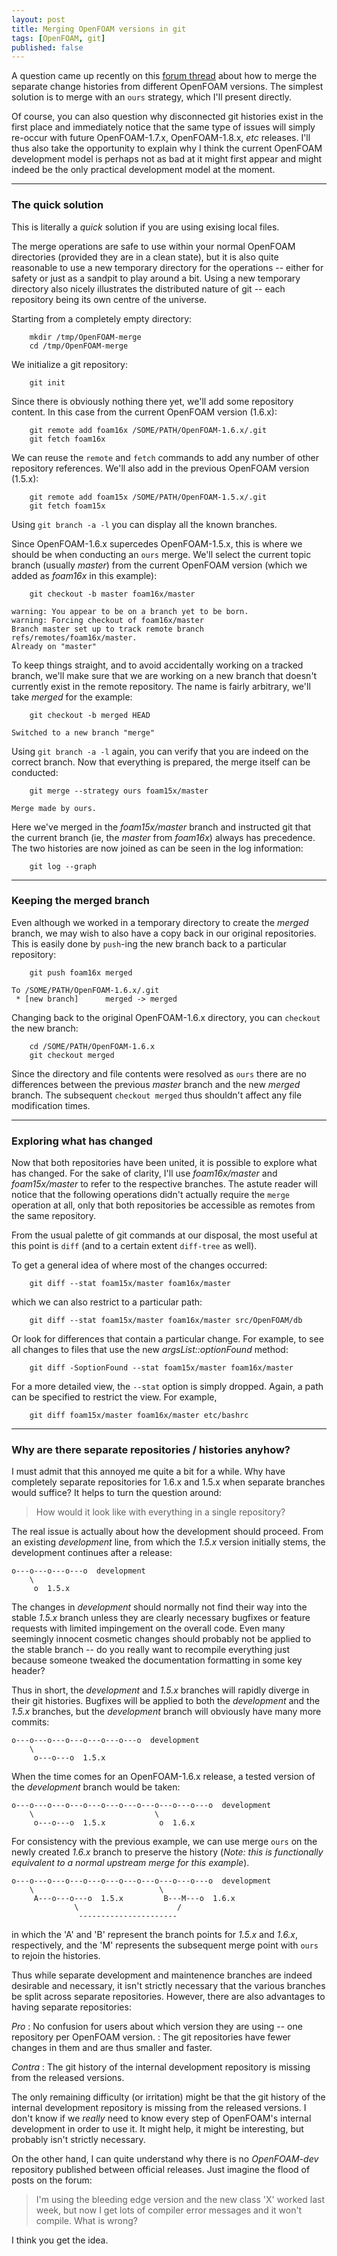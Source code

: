 ```yaml
---
layout: post
title: Merging OpenFOAM versions in git
tags: [OpenFOAM, git]
published: false
---
```


A question came up recently on this [forum
thread](http://www.cfd-online.com/Forums/openfoam/70409-git-history-1-5-1-6-a.html)
about how to merge the separate change histories from different OpenFOAM
versions. The simplest solution is to merge with an `ours` strategy, which
I'll present directly.

Of course, you can also question why disconnected git histories exist in the
first place and immediately notice that the same type of issues will simply
re-occur with future OpenFOAM-1.7.x, OpenFOAM-1.8.x, *etc* releases. I'll
thus also take the opportunity to explain why I think the current OpenFOAM
development model is perhaps not as bad at it might first appear and might
indeed be the only practical development model at the moment.

---------------
### The quick solution

This is literally a *quick* solution if you are using exising local files.

The merge operations are safe to use within your normal OpenFOAM directories
(provided they are in a clean state), but it is also quite reasonable to use
a new temporary directory for the operations -- either for safety or just as
a sandpit to play around a bit. Using a new temporary directory also nicely
illustrates the distributed nature of git -- each repository being its own
centre of the universe.

Starting from a completely empty directory:

        mkdir /tmp/OpenFOAM-merge
        cd /tmp/OpenFOAM-merge

We initialize a git repository:

        git init

Since there is obviously nothing there yet, we'll add some repository
content. In this case from the current OpenFOAM version (1.6.x):

        git remote add foam16x /SOME/PATH/OpenFOAM-1.6.x/.git
        git fetch foam16x

We can reuse the `remote` and `fetch` commands to add any number of other
repository references. We'll also add in the previous OpenFOAM version
(1.5.x):

        git remote add foam15x /SOME/PATH/OpenFOAM-1.5.x/.git
        git fetch foam15x

Using `git branch -a -l` you can display all the known branches.

Since OpenFOAM-1.6.x supercedes OpenFOAM-1.5.x, this is where we should be
when conducting an `ours` merge. We'll select the current topic branch
(usually *master*) from the current OpenFOAM version (which we added as
*foam16x* in this example):

        git checkout -b master foam16x/master

    warning: You appear to be on a branch yet to be born.
    warning: Forcing checkout of foam16x/master
    Branch master set up to track remote branch refs/remotes/foam16x/master.
    Already on "master"

To keep things straight, and to avoid accidentally working on a tracked
branch, we'll make sure that we are working on a new branch that doesn't
currently exist in the remote repository. The name is fairly arbitrary,
we'll take *merged* for the example:

        git checkout -b merged HEAD

    Switched to a new branch "merge"

Using `git branch -a -l` again, you can verify that you are indeed on the
correct branch. Now that everything is prepared, the merge itself can be
conducted:

        git merge --strategy ours foam15x/master

    Merge made by ours.

Here we've merged in the *foam15x/master* branch and instructed git that the
current branch (ie, the *master* from *foam16x*) always has precedence. The
two histories are now joined as can be seen in the log information:

        git log --graph



---------------
### Keeping the merged branch

Even although we worked in a temporary directory to create the *merged*
branch, we may wish to also have a copy back in our original repositories.
This is easily done by `push`-ing the new branch back to a particular
repository:

        git push foam16x merged

    To /SOME/PATH/OpenFOAM-1.6.x/.git
     * [new branch]      merged -> merged


Changing back to the original OpenFOAM-1.6.x directory, you can `checkout`
the new branch:

        cd /SOME/PATH/OpenFOAM-1.6.x
        git checkout merged


Since the directory and file contents were resolved as `ours` there are no
differences between the previous *master* branch and the new *merged*
branch. The subsequent `checkout merged` thus shouldn't affect any file
modification times.


---------------
### Exploring what has changed


Now that both repositories have been united, it is possible to explore what
has changed. For the sake of clarity, I'll use *foam16x/master* and
*foam15x/master* to refer to the respective branches. The astute reader will
notice that the following operations didn't actually require the `merge`
operation at all, only that both repositories be accessible as remotes from
the same repository.

From the usual palette of git commands at our disposal, the most useful at
this point is `diff` (and to a certain extent `diff-tree` as well).

To get a general idea of where most of the changes occurred:

        git diff --stat foam15x/master foam16x/master

which we can also restrict to a particular path:

        git diff --stat foam15x/master foam16x/master src/OpenFOAM/db

Or look for differences that contain a particular change. For example, to
see all changes to files that use the new *argsList::optionFound* method:

        git diff -SoptionFound --stat foam15x/master foam16x/master

For a more detailed view, the `--stat` option is simply dropped. Again, a
path can be specified to restrict the view. For example,

        git diff foam15x/master foam16x/master etc/bashrc


---------------
### Why are there separate repositories / histories anyhow?


I must admit that this annoyed me quite a bit for a while. Why have
completely separate repositories for 1.6.x and 1.5.x when separate branches
would suffice? It helps to turn the question around:

> How would it look like with everything in a single repository?

The real issue is actually about how the development should proceed. From an
existing *development* line, from which the *1.5.x* version initially stems,
the development continues after a release:

    o---o---o---o---o  development
        \
         o  1.5.x


The changes in *development* should normally not find their way into the
stable *1.5.x* branch unless they are clearly necessary bugfixes or feature
requests with limited impingement on the overall code. Even many seemingly
innocent cosmetic changes should probably not be applied to the stable
branch -- do you really want to recompile everything just because someone
tweaked the documentation formatting in some key header?

Thus in short, the *development* and *1.5.x* branches will rapidly diverge
in their git histories. Bugfixes will be applied to both the *development*
and the *1.5.x* branches, but the *development* branch will obviously have
many more commits:

    o---o---o---o---o---o---o---o  development
        \
         o---o---o  1.5.x


When the time comes for an OpenFOAM-1.6.x release, a tested version of the
*development* branch would be taken:

    o---o---o---o---o---o---o---o---o---o---o---o  development
        \                           \
         o---o---o  1.5.x            o  1.6.x


For consistency with the previous example, we can use merge `ours` on the
newly created *1.6.x* branch to preserve the history (*Note: this is
functionally equivalent to a normal upstream merge for this example*).

    o---o---o---o---o---o---o---o---o---o---o---o  development
        \                            \
         A---o---o---o  1.5.x         B---M---o  1.6.x
                  \                      /
                   ----------------------

in which the 'A' and 'B' represent the branch points for *1.5.x* and
*1.6.x*, respectively, and the 'M' represents the subsequent merge point
with `ours` to rejoin the histories.


Thus while separate development and maintenence branches are indeed
desirable and necessary, it isn't strictly necessary that the various
branches be split across separate repositories. However, there are also
advantages to having separate repositories:

*Pro*
: No confusion for users about which version they are using -- one
  repository per OpenFOAM version.
: The git repositories have fewer changes in them and are thus smaller
  and faster.

*Contra*
: The git history of the internal development repository is missing from the
  released versions.


The only remaining difficulty (or irritation) might be that the git history
of the internal development repository is missing from the released
versions. I don't know if we *really* need to know every step of OpenFOAM's
internal development in order to use it. It might help, it might be
interesting, but probably isn't strictly necessary.

On the other hand, I can quite understand why there is no *OpenFOAM-dev*
repository published between official releases. Just imagine the flood of
posts on the forum:

> I'm using the bleeding edge version and the new class 'X' worked last
> week, but now I get lots of compiler error messages and it won't compile.
> What is wrong?

I think you get the idea.

